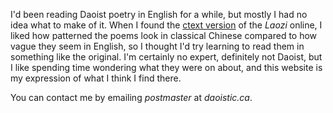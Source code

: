 I'd been reading Daoist poetry
in English
for a while,
but mostly I had no idea
what to make of it.
When I found the
[ctext version](https://ctext.org/dao-de-jing "Source code")
of the _Laozi_ online,
I liked how patterned the poems look
in classical Chinese
compared to how vague they seem in English,
so I thought I'd try
learning to read them
in something like the original.
I'm certainly no expert,
definitely not Daoist,
but I like spending time
wondering what they were on about,
and this website
is my expression
of what I think I find there.

You can contact me by emailing
*postmaster* at *daoistic.ca*.
